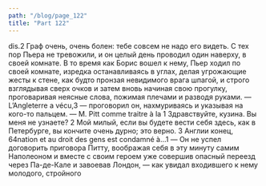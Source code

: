 ```yaml
---
path: "/blog/page_122"
title: "Part 122"
---
```


dis.2 Граф очень, очень болен: тебе совсем не надо его видеть.
С тех пор Пьера не тревожили, и он целый день проводил один наверху, в своей комнате.
В то время как Борис вошел к нему, Пьер ходил по своей комнате, изредка останавливаясь в углах, делая угрожающие жесты к стене, как будто пронзая невидимого врага шпагой, и строго взглядывая сверх очков и затем вновь начиная свою прогулку, проговаривая неясные слова, пожимая плечами и разводя руками.
— L’Angleterre a vécu,3 — проговорил он, нахмуриваясь и указывая на кого-то пальцем. — М. Pitt comme traitre à la 1 Здравствуйте, кузина. Вы меня не узнаете?
2 Мой милый, если вы будете вести себя здесь, как в Петербурге, вы кончите очень дурно; это верно.
3 Англии конец,
64nation et au droit des gens est condamné à...1 — Он не успел договорить приговора Питту, воображая себя в эту минуту самим Наполеоном и вместе с своим героем уже совершив опасный переезд через Па-де-Кале и завоевав Лондон, — как увидал входившего к нему молодого, стройного 
